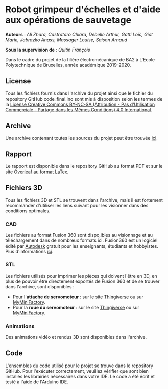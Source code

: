 # Robot grimpeur d'échelles et d'aide aux opérations de sauvetage
**Auteurs** : *Ali Zhara, Castrataro Chiara, Debelle Arthur, Gatti Loïc, Giot Marie, Jabrazko Anass, Massager Louise, Saison Arnaud*

**Sous la supervision de** : *Quitin François*

Dans le cadre du projet de la filière électromécanique de BA2 à L'Ecole Polytechnique de Bruxelles, année académique 2019-2020.

## License
Tous les fichiers fournis dans l'archive du projet ainsi que le fichier du repository GitHub code_final.ino sont mis à disposition selon les termes de la [License Creative Commons BY-NC-SA (Attribution - Pas d’Utilisation Commerciale - Partage dans les Mêmes Conditions) 4.0 International](http://creativecommons.org/licenses/by-nc-sa/4.0/).

## Archive
Une archive contenant toutes les sources du projet peut être trouvée [ici](https://drive.google.com/drive/folders/1vVeImNS2kArJ3hx-ogVJ2qdK5ueyyH92?usp=sharing).

## Rapport
Le rapport est disponible dans le repository GitHub au format PDF et sur le site [Overleaf au format LaTex](https://www.overleaf.com/read/prnvphzqzdnq).

## Fichiers 3D
Tous les fichiers 3D et STL se trouvent dans l'archive, mais il est fortement recommander d'utiliser les liens suivant pour les visionner dans des conditions optimales.

### CAD
Les fichiers au format Fusion 360 sont dispo,ibles au visionnage et au téléchargement dans de nombreux formats ici. Fusion360 est un logiciel édité par [Autodesk](https://www.autodesk.be/fr) gratuit pour les enseignants, étudiants et hobbyistes. Plus d'informations [ici](https://www.autodesk.com/products/fusion-360/students-teachers-educators).

### STL
Les fichiers utilisés pour imprimer les pièces qui doivent l'être en 3D, en plus de pouvoir être directement exportés de Fusion 360 et de se trouver dans l'archive, sont disponibles :
- Pour l'**attache de servomoteur** : sur le site [Thingiverse](https://www.thingiverse.com/thing:4221623) ou sur [MyMiniFactory](mmf.io/o/114820).
- Pour la **roue du servomoteur** : sur le site [Thingiverse](https://www.thingiverse.com/thing:4221674) ou sur [MyMiniFactory](mmf.io/o/114814).

### Animations
Des animations vidéo et rendus 3D sont disponibles dans l'archive.

## Code
L'ensembles du code utilisé pour le projet se trouve dans le repository GitHub.
Pour l'exécuter correctement, veuillez vérifier que sont bien installés les librairies nécessaires dans votre IDE. Le code a été écrit et testé à l'aide de l'Arduino IDE.
